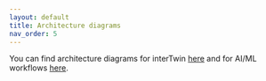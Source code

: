 ```yaml
---
layout: default
title: Architecture diagrams
nav_order: 5
---
```


You can find architecture diagrams for interTwin
[here](https://github.com/interTwin-eu/architecture-diagrams)
and for AI/ML workflows
[here](https://github.com/interTwin-eu/architecture-diagrams/tree/main/C4%20diagrams%20for%20T6.5).
